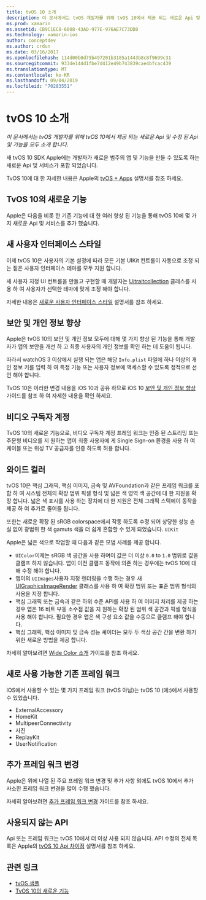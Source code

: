 ```yaml
---
title: tvOS 10 소개
description: 이 문서에서는 tvOS 개발자를 위해 tvOS 10에서 제공 되는 새로운 Api 및 수정 된 Api 및 기능을 모두 소개 합니다.
ms.prod: xamarin
ms.assetid: CB9C1EC8-6008-43AD-977E-976AE7C73DD8
ms.technology: xamarin-ios
author: conceptdev
ms.author: crdun
ms.date: 03/16/2017
ms.openlocfilehash: 114d00b0d79b497201b3185a1443b8c8f9699c31
ms.sourcegitcommit: 933de144d1fbe7d412e49b743839cae4bfcac439
ms.translationtype: MT
ms.contentlocale: ko-KR
ms.lasthandoff: 09/04/2019
ms.locfileid: "70283551"
---
```

# <a name="introduction-to-tvos-10"></a>tvOS 10 소개

_이 문서에서는 tvOS 개발자를 위해 tvOS 10에서 제공 되는 새로운 Api 및 수정 된 Api 및 기능을 모두 소개 합니다._

새 tvOS 10 SDK Apple에는 개발자가 새로운 범주의 앱 및 기능을 만들 수 있도록 하는 새로운 Api 및 서비스가 포함 되었습니다. 

TvOS 10에 대 한 자세한 내용은 Apple의 [tvOS + Apps](https://developer.apple.com/tvos/) 설명서를 참조 하세요.

## <a name="whats-new-in-tvos-10"></a>TvOS 10의 새로운 기능

Apple은 다음을 비롯 한 기존 기능에 대 한 여러 향상 된 기능을 통해 tvOS 10에 몇 가지 새로운 Api 및 서비스를 추가 했습니다.

## <a name="new-user-interface-styles"></a>새 사용자 인터페이스 스타일

이제 tvOS 10은 사용자의 기본 설정에 따라 모든 기본 UIKit 컨트롤이 자동으로 조정 되는 짙은 사용자 인터페이스 테마를 모두 지원 합니다.

새 사용자 지정 UI 컨트롤을 만들고 구현할 때 개발자는 [Uitraitcollection](https://developer.apple.com/reference/uikit/uitraitcollection) 클래스를 사용 하 여 사용자가 선택한 테마에 맞게 조정 해야 합니다.

자세한 내용은 [새로운 사용자 인터페이스 스타일](~/ios/tvos/platform/user-interface-styles.md) 설명서를 참조 하세요.

## <a name="security-and-privacy-enhancements"></a>보안 및 개인 정보 향상

Apple은 tvOS 10의 보안 및 개인 정보 모두에 대해 몇 가지 향상 된 기능을 통해 개발자가 앱의 보안을 개선 하 고 최종 사용자의 개인 정보를 확인 하는 데 도움이 됩니다.

따라서 watchOS 3 이상에서 실행 되는 앱은 해당 `Info.plist` 파일에 하나 이상의 개인 정보 키를 입력 하 여 특정 기능 또는 사용자 정보에 액세스할 수 있도록 정적으로 선언 해야 합니다.

TvOS 10은 이러한 변경 내용을 iOS 10과 공유 하므로 iOS 10 [보안 및 개인 정보 향상](~/ios/app-fundamentals/security-privacy.md) 가이드를 참조 하 여 자세한 내용을 확인 하세요.

## <a name="video-subscriber-account"></a>비디오 구독자 계정

TvOS 10의 새로운 기능으로, 비디오 구독자 계정 프레임 워크는 인증 된 스트리밍 또는 주문형 비디오를 지 원하는 앱이 최종 사용자에 게 Single Sign-on 환경을 사용 하 여 케이블 또는 위성 TV 공급자를 인증 하도록 허용 합니다.

<!--To find out more, please see our [Video Subscriber Account](~/ios/platform-features/introduction-to-ios10/video-subscriber-account/) guide.-->

## <a name="wide-color"></a>와이드 컬러

tvOS 10은 핵심 그래픽, 핵심 이미지, 금속 및 AVFoundation과 같은 프레임 워크를 포함 하 여 시스템 전체의 확장 범위 픽셀 형식 및 넓은 색 영역 색 공간에 대 한 지원을 확장 합니다. 넓은 색 표시를 사용 하는 장치에 대 한 지원은 전체 그래픽 스택에이 동작을 제공 하 여 추가로 줄어들 됩니다.

또한는 새로운 확장 된 sRGB colorspace에서 작동 하도록 수정 되어 상당한 성능 손실 없이 광범위 한 색 gamuts 색을 더 쉽게 혼합할 수 있게 되었습니다. `UIKit`

Apple은 넓은 색으로 작업할 때 다음과 같은 모범 사례를 제공 합니다.

- `UIColor`이제는 sRGB 색 공간을 사용 하며이 값은 더 이상 `0.0` to `1.0` 범위로 값을 클램프 하지 않습니다. 앱이 이전 클램프 동작에 의존 하는 경우에는 tvOS 10에 대해 수정 해야 합니다.
- 앱이의 `UIImages`사용자 지정 렌더링을 수행 하는 경우 새 [UIGraphicsImageRender](https://developer.apple.com/reference/uikit/uigraphicsimagerenderer) 클래스를 사용 하 여 확장 범위 또는 표준 범위 형식의 사용을 지정 합니다.
- 핵심 그래픽 또는 금속과 같은 하위 수준 API를 사용 하 여 이미지 처리를 제공 하는 경우 앱은 16 비트 부동 소수점 값을 지 원하는 확장 된 범위 색 공간과 픽셀 형식을 사용 해야 합니다. 필요한 경우 앱은 색 구성 요소 값을 수동으로 클램프 해야 합니다.
- 핵심 그래픽, 핵심 이미지 및 금속 성능 셰이더는 모두 두 색상 공간 간을 변환 하기 위한 새로운 방법을 제공 합니다.

자세히 알아보려면 [Wide Color 소개](~/ios/platform/wide-color.md) 가이드를 참조 하세요.

## <a name="newly-available-existing-frameworks"></a>새로 사용 가능한 기존 프레임 워크

IOS에서 사용할 수 있는 몇 가지 프레임 워크 (tvOS 아님)는 tvOS 10 (예:)에서 사용할 수 있었습니다.

- ExternalAccessory
- HomeKit
- MultipeerConnectivity
- 사진
- ReplayKit
- UserNotification

## <a name="additional-framework-changes"></a>추가 프레임 워크 변경

Apple은 위에 나열 된 주요 프레임 워크 변경 및 추가 사항 외에도 tvOS 10에서 추가 사소한 프레임 워크 변경을 많이 수행 했습니다.

자세히 알아보려면 [추가 프레임 워크 변경](~/ios/tvos/platform/introduction-to-tvos10/additional-framework-changes.md) 가이드를 참조 하세요.

## <a name="deprecated-apis"></a>사용되지 않는 API

Api 또는 프레임 워크는 tvOS 10에서 더 이상 사용 되지 않습니다. API 수정의 전체 목록은 Apple의 [tvOS 10 Api 차이점](https://developer.apple.com/library/prerelease/content/releasenotes/General/tvOS10APIDiffs/index.html) 설명서를 참조 하세요.



## <a name="related-links"></a>관련 링크

- [tvOS 샘플](https://docs.microsoft.com/samples/browse/?products=xamarin&term=Xamarin.iOS+tvOS)
- [TvOS 10의 새로운 기능](https://developer.apple.com/library/prerelease/content/releasenotes/General/WhatsNewinTVOS/Articles/tvOS10.html#//apple_ref/doc/uid/TP40017259-SW1)
